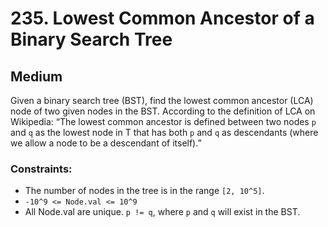 # 235. Lowest Common Ancestor of a Binary Search Tree

## Medium

Given a binary search tree (BST), find the lowest common ancestor (LCA) node of two given nodes in the BST. According to
the definition of LCA on Wikipedia: “The lowest common ancestor is defined between two nodes `p` and `q` as the lowest
node in T that has both `p` and `q` as descendants (where we allow a node to be a descendant of itself).”

### Constraints:

- The number of nodes in the tree is in the range `[2, 10^5]`.
- `-10^9 <= Node.val <= 10^9`
- All Node.val are unique. `p != q`, where `p` and `q` will exist in the BST.
